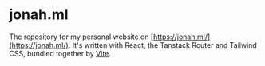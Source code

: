 # jonah.ml

The repository for my personal website on [https://jonah.ml/](https://jonah.ml/). It's written with React, the Tanstack Router and Tailwind CSS, bundled together by [Vite](https://vitejs.dev/).
